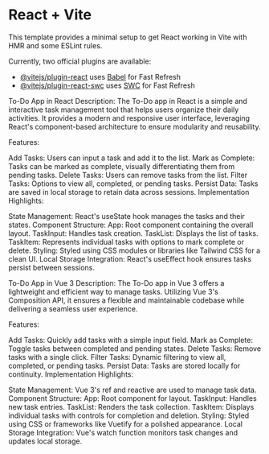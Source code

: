 # React + Vite

This template provides a minimal setup to get React working in Vite with HMR and some ESLint rules.

Currently, two official plugins are available:

- [@vitejs/plugin-react](https://github.com/vitejs/vite-plugin-react/blob/main/packages/plugin-react/README.md) uses [Babel](https://babeljs.io/) for Fast Refresh
- [@vitejs/plugin-react-swc](https://github.com/vitejs/vite-plugin-react-swc) uses [SWC](https://swc.rs/) for Fast Refresh


To-Do App in React
Description: The To-Do app in React is a simple and interactive task management tool that helps users organize their daily activities. It provides a modern and responsive user interface, leveraging React's component-based architecture to ensure modularity and reusability.

Features:

Add Tasks: Users can input a task and add it to the list.
Mark as Complete: Tasks can be marked as complete, visually differentiating them from pending tasks.
Delete Tasks: Users can remove tasks from the list.
Filter Tasks: Options to view all, completed, or pending tasks.
Persist Data: Tasks are saved in local storage to retain data across sessions.
Implementation Highlights:

State Management: React's useState hook manages the tasks and their states.
Component Structure:
App: Root component containing the overall layout.
TaskInput: Handles task creation.
TaskList: Displays the list of tasks.
TaskItem: Represents individual tasks with options to mark complete or delete.
Styling: Styled using CSS modules or libraries like Tailwind CSS for a clean UI.
Local Storage Integration: React's useEffect hook ensures tasks persist between sessions.


To-Do App in Vue 3
Description: The To-Do app in Vue 3 offers a lightweight and efficient way to manage tasks. Utilizing Vue 3's Composition API, it ensures a flexible and maintainable codebase while delivering a seamless user experience.

Features:

Add Tasks: Quickly add tasks with a simple input field.
Mark as Complete: Toggle tasks between completed and pending states.
Delete Tasks: Remove tasks with a single click.
Filter Tasks: Dynamic filtering to view all, completed, or pending tasks.
Persist Data: Tasks are stored locally for continuity.
Implementation Highlights:

State Management: Vue 3's ref and reactive are used to manage task data.
Component Structure:
App: Root component for layout.
TaskInput: Handles new task entries.
TaskList: Renders the task collection.
TaskItem: Displays individual tasks with controls for completion and deletion.
Styling: Styled using CSS or frameworks like Vuetify for a polished appearance.
Local Storage Integration: Vue's watch function monitors task changes and updates local storage.
